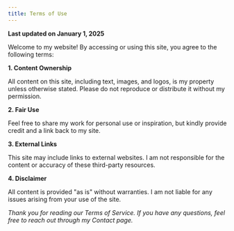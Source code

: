 ```yaml
---
title: Terms of Use
---
```


**Last updated on January 1, 2025**

Welcome to my website! By accessing or using this site, you agree to the following terms:

**1. Content Ownership**

All content on this site, including text, images, and logos, is my property unless otherwise stated. Please do not reproduce or distribute it without my permission.

**2. Fair Use**

Feel free to share my work for personal use or inspiration, but kindly provide credit and a link back to my site.

**3. External Links**

This site may include links to external websites. I am not responsible for the content or accuracy of these third-party resources.

**4. Disclaimer**

All content is provided "as is" without warranties. I am not liable for any issues arising from your use of the site.

_Thank you for reading our Terms of Service. If you have any questions, feel free to reach out through my Contact page._
